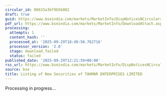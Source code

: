 ```yaml
---
circular_id: 06633a3bf9b5b082
draft: true
guid: https://www.bseindia.com/markets/MarketInfo/DispNoticesNCirculars.aspx?Noticeid={43562B9C-D74F-4E32-99E9-431A81D17871}&noticeno=20250929-46&dt=09/29/2025&icount=46&totcount=87&flag=0
pdf_url: https://www.bseindia.com/markets/MarketInfo/DownloadAttach.aspx?id=20250929-46&attachedId=
processing:
  attempts: 1
  content_hash: ''
  processed_at: '2025-09-29T18:49:50.762716'
  processor_version: '2.0'
  stage: download_failed
  status: failed
published_date: '2025-09-29T12:21:59+00:00'
rss_url: https://www.bseindia.com/markets/MarketInfo/DispNoticesNCirculars.aspx?Noticeid={43562B9C-D74F-4E32-99E9-431A81D17871}&noticeno=20250929-46&dt=09/29/2025&icount=46&totcount=87&flag=0
source: bse
title: Listing of New Securities of TAHMAR ENTERPRISES LIMITED
---
```


Processing in progress...